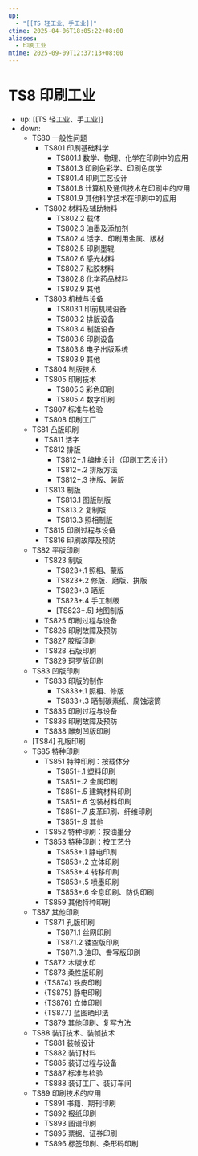 ```yaml
---
up:
  - "[[TS 轻工业、手工业]]"
ctime: 2025-04-06T18:05:22+08:00
aliases:
  - 印刷工业
mtime: 2025-09-09T12:37:13+08:00
---
```


# TS8 印刷工业

- up: [[TS 轻工业、手工业]]
- down:	
	- TS80 一般性问题
		- TS801 印刷基础科学
			- TS801.1 数学、物理、化学在印刷中的应用
			- TS801.3 印刷色彩学、印刷色度学
			- TS801.4 印刷工艺设计
			- TS801.8 计算机及通信技术在印刷中的应用
			- TS801.9 其他科学技术在印刷中的应用
		- TS802 材料及辅助物料
			- TS802.2 载体
			- TS802.3 油墨及添加剂
			- TS802.4 活字、印刷用金属、版材
			- TS802.5 印刷墨辊
			- TS802.6 感光材料
			- TS802.7 粘胶材料
			- TS802.8 化学药品材料
			- TS802.9 其他
		- TS803 机械与设备
			- TS803.1 印前机械设备
			- TS803.2 排版设备
			- TS803.4 制版设备
			- TS803.6 印刷设备
			- TS803.8 电子出版系统
			- TS803.9 其他
		- TS804 制版技术
		- TS805 印刷技术
			- TS805.3 彩色印刷
			- TS805.4 数字印刷
		- TS807 标准与检验
		- TS808 印刷工厂
	- TS81 凸版印刷
		- TS811 活字
		- TS812 排版
			- TS812+.1 编排设计（印刷工艺设计）
			- TS812+.2 排版方法
			- TS812+.3 拼版、装版
		- TS813 制版
			- TS813.1 图版制版
			- TS813.2 复制版
			- TS813.3 照相制版
		- TS815 印刷过程与设备
		- TS816 印刷故障及预防
	- TS82 平版印刷
		- TS823 制版
			- TS823+.1 照相、蒙版
			- TS823+.2 修版、磨版、拼版
			- TS823+.3 晒版
			- TS823+.4 手工制版
			- [TS823+.5] 地图制版
		- TS825 印刷过程与设备
		- TS826 印刷故障及预防
		- TS827 胶版印刷
		- TS828 石版印刷
		- TS829 珂罗版印刷
	- TS83 凹版印刷
		- TS833 印版的制作
			- TS833+.1 照相、修版
			- TS833+.3 晒制碳素纸、腐蚀滚筒
		- TS835 印刷过程与设备
		- TS836 印刷故障及预防
		- TS838 雕刻凹版印刷
	- [TS84] 孔版印刷
	- TS85 特种印刷
		- TS851 特种印刷：按载体分
			- TS851+.1 塑料印刷
			- TS851+.2 金属印刷
			- TS851+.5 建筑材料印刷
			- TS851+.6 包装材料印刷
			- TS851+.7 皮革印刷、纤维印刷
			- TS851+.9 其他
		- TS852 特种印刷：按油墨分
		- TS853 特种印刷：按工艺分
			- TS853+.1 静电印刷
			- TS853+.2 立体印刷
			- TS853+.4 转移印刷
			- TS853+.5 喷墨印刷
			- TS853+.6 全息印刷、防伪印刷
		- TS859 其他特种印刷
	- TS87 其他印刷
		- TS871 孔版印刷
			- TS871.1 丝网印刷
			- TS871.2 镂空版印刷
			- TS871.3 油印、誊写版印刷
		- TS872 木版水印
		- TS873 柔性版印刷
		- {TS874} 铁皮印刷
		- {TS875} 静电印刷
		- {TS876} 立体印刷
		- {TS877} 蓝图晒印法
		- TS879 其他印刷、复写方法
	- TS88 装订技术、装帧技术
		- TS881 装帧设计
		- TS882 装订材料
		- TS885 装订过程与设备
		- TS887 标准与检验
		- TS888 装订工厂、装订车间
	- TS89 印刷技术的应用
		- TS891 书籍、期刊印刷
		- TS892 报纸印刷
		- TS893 图谱印刷
		- TS895 票据、证券印刷
		- TS896 标签印刷、条形码印刷
		
